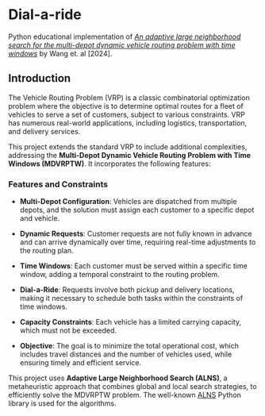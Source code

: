 # Dial-a-ride


Python educational implementation of [*An adaptive large neighborhood search for the multi-depot dynamic vehicle routing problem with time windows*](https://www.sciencedirect.com/science/article/abs/pii/S0360835224002432) by Wang et. al [2024].

## Introduction
The Vehicle Routing Problem (VRP) is a classic combinatorial optimization problem where the objective is to determine optimal routes for a fleet of vehicles to serve a set of customers, subject to various constraints. VRP has numerous real-world applications, including logistics, transportation, and delivery services.

This project extends the standard VRP to include additional complexities, addressing the **Multi-Depot Dynamic Vehicle Routing Problem with Time Windows (MDVRPTW)**. It incorporates the following features:

### Features and Constraints
- **Multi-Depot Configuration**: Vehicles are dispatched from multiple depots, and the solution must assign each customer to a specific depot and vehicle.

- **Dynamic Requests**: Customer requests are not fully known in advance and can arrive dynamically over time, requiring real-time adjustments to the routing plan.

- **Time Windows**: Each customer must be served within a specific time window, adding a temporal constraint to the routing problem.

- **Dial-a-Ride**: Requests involve both pickup and delivery locations, making it necessary to schedule both tasks within the constraints of time windows.

- **Capacity Constraints**: Each vehicle has a limited carrying capacity, which must not be exceeded.

- **Objective**: The goal is to minimize the total operational cost, which includes travel distances and the number of vehicles used, while ensuring timely and efficient service.


This project uses **Adaptive Large Neighborhood Search (ALNS)**, a metaheuristic approach that combines global and local search strategies, to efficiently solve the MDVRPTW problem. The well-known [ALNS](https://alns.readthedocs.io/en/latest/) Python library is used for the algorithms.